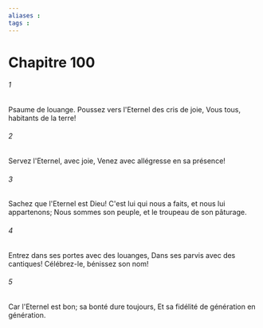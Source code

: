 ```yaml
---
aliases : 
tags : 
---
```


# Chapitre 100

###### 1
Psaume de louange. Poussez vers l'Eternel des cris de joie, Vous tous, habitants de la terre!
###### 2
Servez l'Eternel, avec joie, Venez avec allégresse en sa présence!
###### 3
Sachez que l'Eternel est Dieu! C'est lui qui nous a faits, et nous lui appartenons; Nous sommes son peuple, et le troupeau de son pâturage.
###### 4
Entrez dans ses portes avec des louanges, Dans ses parvis avec des cantiques! Célébrez-le, bénissez son nom!
###### 5
Car l'Eternel est bon; sa bonté dure toujours, Et sa fidélité de génération en génération.
